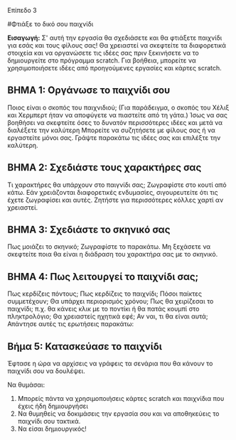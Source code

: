 Επίπεδο 3#Φτιάξε το δικό σου παιχνίδι__Εισαγωγή:__Σ' αυτή την εργασία θα σχεδιάσετε και θα φτιάξετε παιχνίδι για εσάς και τους φίλους σας! Θα χρειαστεί να σκεφτείτε τα διαφορετικά στοιχεία και να οργανώσετε τις ιδέες σας πριν ξεκινήσετε να το δημιουργείτε στο πρόγραμμα scratch. Για βοήθεια, μπορείτε να χρησιμοποιήσετε ιδέες από προηγούμενες εργασίες και κάρτες scratch. ## ΒΗΜΑ 1: Οργάνωσε το παιχνίδι σουΠοιος είναι ο σκοπός του παιχνιδιού; (Για παράδειγμα, ο σκοπός του Χέλιξ και Χερμπερτ ήταν να αποφύγετε να πιαστείτε από τη γάτα.) Ίσως να σας βοηθήσει να σκεφτείτε όσες το δυνατόν περισσότερες ιδέες και μετά να διαλέξετε την καλύτερη Μπορείτε να συζητήσετε με φίλους σας ή να εργαστείτε μόνοι σας. Γράψτε παρακάτω τις ιδέες σας και επιλέξτε την καλύτερη.## ΒΗΜΑ 2: Σχεδιάστε τους χαρακτήρες σαςΤι χαρακτήρες θα υπάρχουν στο παιγνίδι σας; Ζωγραφίστε στο κουτί από κάτω. Εάν χρειάζονται διαφορετικές ενδυμασίες, σιγουρευτείτε ότι τις έχετε ζωγραφίσει και αυτές. Ζητήστε για περισσότερες κόλλες χαρτί αν χρειαστεί.## ΒΗΜΑ 3: Σχεδιάστε το σκηνικό σαςΠως μοιάζει το σκηνικό; Ζωγραφίστε το παρακάτω. Μη ξεχάσετε να σκεφτείτε ποια θα είναι η διάδραση του χαρακτήρα σας με το σκηνικό.## ΒΗΜΑ 4: Πως λειτουργεί το παιχνίδι σας;Πως κερδίζεις πόντους; Πως κερδίζεις το παιχνίδι; Πόσοι παίκτες συμμετέχουν; Θα υπάρχει περιορισμός χρόνου; Πως θα χειρίζεσαι το παιχνίδι; π.χ. θα κάνεις κλικ με το ποντίκι ή θα πατάς κουμπί στο πληκτρολόγιο; Θα χρειαστείς ηχητικά εφέ; Αν ναι, τι θα είναι αυτά; Απάντησε αυτές τις ερωτήσεις παρακάτω:## Βήμα 5: Κατασκεύασε το παιχνίδιΈφτασε η ώρα να αρχίσεις να γράφεις τα σενάρια που θα κάνουν το παιχνίδι σου να δουλέψει.Να θυμάσαι:1. Μπορείς πάντα να χρησιμοποιήσεις κάρτες scratch και παιχνίδια που έχεις ήδη δημιουργήσει2. Να θυμηθείς να δοκιμάσεις την εργασία σου και να αποθηκεύεις το παιχνίδι σου τακτικά.3. Να είσαι δημιουργικός!